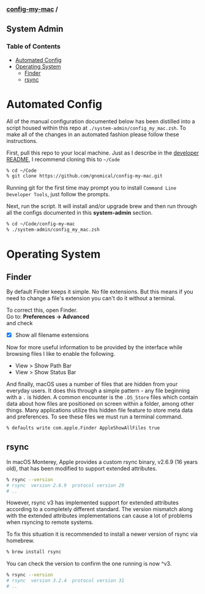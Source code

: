 ### [config-my-mac](../../../) / <!-- omit in toc -->
## System Admin

### Table of Contents <!-- omit in toc -->
- [Automated Config](#automated-config)
- [Operating System](#operating-system)
  - [Finder](#finder)
  - [rsync](#rsync)

# Automated Config
All of the manual configuration documented below has been distilled into a script housed within this repo at `./system-admin/config_my_mac.zsh`. To make all of the changes in an automated fashion please follow these instructions.

First, pull this repo to your local machine. Just as I describe in the [developer README](developer#os-), I recommend cloning this to `~/Code`
```bash
% cd ~/Code
% git clone https://github.com/gnomical/config-my-mac.git
```
Running git for the first time may prompt you to install `Command Line Developer Tools`, just follow the prompts.

Next, run the script. It will install and/or upgrade brew and then run through all the configs documented in this **system-admin** section.
```bash
% cd ~/Code/config-my-mac
% ./system-admin/config_my_mac.zsh
```

# Operating System
## Finder
By default Finder keeps it simple. No file extensions. But this means if you need to change a file's extension you can't do it without a terminal.

To correct this, open Finder.  
Go to: **Preferences -> Advanced**  
and check
  - [x] Show all filename extensions

Now for more useful information to be provided by the interface while browsing files I like to enable the following.
  - View > Show Path Bar
  - View > Show Status Bar

And finally, macOS uses a number of files that are hidden from your everyday users. It does this through a simple pattern - any file beginning with a `.` is hidden. A common encounter is the `.DS_Store` files which contain data about how files are positioned on screen within a folder, among other things. Many applications utilize this hidden file feature to store meta data and preferences. To see these files we must run a terminal command.
```bash
% defaults write com.apple.Finder AppleShowAllFiles true
```

## rsync
In macOS Monterey, Apple provides a custom rsync binary, v2.6.9 (16 years old), that has been modified to support extended attributes. 
```bash
% rsync --version
# rsync  version 2.6.9  protocol version 29
# ..
```
However, rsync v3 has implemented support for extended attributes according to a completely different standard. The version mismatch along with the extended attributes implementations can cause a lot of problems when rsyncing to remote systems. 

To fix this situation it is recommended to install a newer version of rsync via homebrew.
```bash
% brew install rsync
```
You can check the version to confirm the one running is now ^v3.
```bash
% rsync --version
# rsync  version 3.2.4  protocol version 31
# ..
```